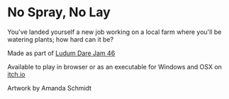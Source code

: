 # No Spray, No Lay

You've landed yourself a new job working on a local farm where you'll be watering plants; how hard can it be?

Made as part of [Ludum Dare Jam 46](https://ldjam.com/events/ludum-dare/46/$181424)

Available to play in browser or as an executable for Windows and OSX on [itch.io](https://lukebandy.itch.io/no-spray-no-pay)

Artwork by Amanda Schmidt